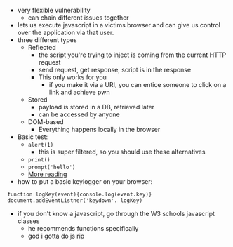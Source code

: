 - very flexible vulnerability
	- can chain different issues together
- lets us execute javascript in a victims browser and can give us control over the application via that user.
- three different types
	- Reflected
		- the script you're trying to inject is coming from the current HTTP request
		- send request, get response, script is in the response
		- This only works for you
			- if you make it via a URI, you can entice someone to click on a link and achieve pwn
	- Stored
		- payload is stored in a DB, retrieved later
		- can be accessed by anyone
	- DOM-based
		- Everything happens locally in the browser
- Basic test:
	- `alert(1)`
		- this is super filtered, so you should use these alternatives
	- `print()`
	- `prompt('hello')`
	- [More reading](https://portswigger.net/research/alert-is-dead-long-live-print)
- how to put a basic keylogger on your browser:
```
function logKey(event){console.log(event.key)}
document.addEventListner('keydown'. logKey)
```
- if you don't know a javascript, go through the W3 schools javascript classes
	- he recommends functions specifically
	- god i gotta do js rip